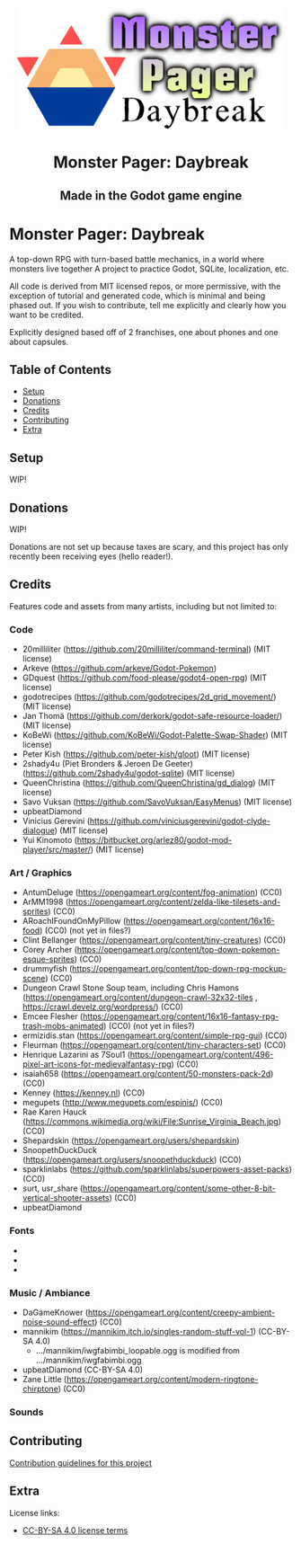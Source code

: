 <p align="center">
  <img alt="Monster Pager Daybreak Logo" src="https://github.com/upbeatDiamond/project-daybreak-gd4/blob/main/docs/MonsterPagerDaybreakLogoCropped.png?raw=true" />
  <h1 align="center">Monster Pager: Daybreak</h1>
  <h2 align="center">Made in the Godot game engine</h2>
  </p>
</p>



# Monster Pager: Daybreak

A top-down RPG with turn-based battle mechanics, in a world where monsters live together
A project to practice Godot, SQLite, localization, etc.

All code is derived from MIT licensed repos, or more permissive, with the 
exception of tutorial and generated code, which is minimal and being phased out.
If you wish to contribute, tell me explicitly and clearly how you want to be credited.

Explicitly designed based off of 2 franchises, one about phones and one about capsules.


## Table of Contents

- [Setup](#setup)
- [Donations](#donations)
- [Credits](#credits)
- [Contributing](#contributing)
- [Extra](#extra)


## Setup <a id="setup"></a>

WIP!

## Donations <a id="donations"></a>

WIP!

Donations are not set up because taxes are scary, 
and this project has only recently been receiving eyes (hello reader!).

## Credits <a id="credits"></a>

Features code and assets from many artists, including but not limited to:

### Code
- 20milliliter (https://github.com/20milliliter/command-terminal) (MIT license)
- Arkeve (https://github.com/arkeve/Godot-Pokemon)
- GDquest (https://github.com/food-please/godot4-open-rpg) (MIT license)
- godotrecipes (https://github.com/godotrecipes/2d_grid_movement/) (MIT license)
- Jan Thomä (https://github.com/derkork/godot-safe-resource-loader/) (MIT license)
- KoBeWi (https://github.com/KoBeWi/Godot-Palette-Swap-Shader) (MIT license)
- Peter Kish (https://github.com/peter-kish/gloot) (MIT license)
- 2shady4u (Piet Bronders & Jeroen De Geeter) (https://github.com/2shady4u/godot-sqlite) (MIT license)
- QueenChristina (https://github.com/QueenChristina/gd_dialog) (MIT license)
- Savo Vuksan (https://github.com/SavoVuksan/EasyMenus) (MIT license)
- upbeatDiamond
- Vinicius Gerevini (https://github.com/viniciusgerevini/godot-clyde-dialogue) (MIT license)
- Yui Kinomoto (https://bitbucket.org/arlez80/godot-mod-player/src/master/) (MIT license)


### Art / Graphics

- AntumDeluge (https://opengameart.org/content/fog-animation) (CC0)
- ArMM1998 (https://opengameart.org/content/zelda-like-tilesets-and-sprites) (CC0)
- ARoachIFoundOnMyPillow (https://opengameart.org/content/16x16-food) (CC0) (not yet in files?)
- Clint Bellanger (https://opengameart.org/content/tiny-creatures) (CC0)
- Corey Archer (https://opengameart.org/content/top-down-pokemon-esque-sprites) (CC0)
- drummyfish (https://opengameart.org/content/top-down-rpg-mockup-scene) (CC0)
- Dungeon Crawl Stone Soup team, including Chris Hamons (https://opengameart.org/content/dungeon-crawl-32x32-tiles , https://crawl.develz.org/wordpress/) (CC0)
- Emcee Flesher (https://opengameart.org/content/16x16-fantasy-rpg-trash-mobs-animated) (CC0) (not yet in files?)
- ermizidis.stan (https://opengameart.org/content/simple-rpg-gui) (CC0)
- Fleurman (https://opengameart.org/content/tiny-characters-set) (CC0)
- Henrique Lazarini as 7Soul1 (https://opengameart.org/content/496-pixel-art-icons-for-medievalfantasy-rpg) (CC0)
- isaiah658 (https://opengameart.org/content/50-monsters-pack-2d) (CC0)
- Kenney (https://kenney.nl) (CC0)
- megupets (http://www.megupets.com/espinis/) (CC0)
- Rae Karen Hauck (https://commons.wikimedia.org/wiki/File:Sunrise_Virginia_Beach.jpg) (CC0)
- Shepardskin (https://opengameart.org/users/shepardskin)
- SnoopethDuckDuck (https://opengameart.org/users/snoopethduckduck) (CC0)
- sparklinlabs (https://github.com/sparklinlabs/superpowers-asset-packs) (CC0)
- surt, usr_share (https://opengameart.org/content/some-other-8-bit-vertical-shooter-assets) (CC0)
- upbeatDiamond

### Fonts

- 
- 
- 


### Music / Ambiance

- DaGameKnower (https://opengameart.org/content/creepy-ambient-noise-sound-effect) (CC0)
- mannikim (https://mannikim.itch.io/singles-random-stuff-vol-1) (CC-BY-SA 4.0)
	- .../mannikim/iwgfabimbi_loopable.ogg is modified from .../mannikim/iwgfabimbi.ogg
- upbeatDiamond (CC-BY-SA 4.0)
- Zane Little (https://opengameart.org/content/modern-ringtone-chirptone) (CC0)


### Sounds



## Contributing <a id="contributing"></a>

[Contribution guidelines for this project](docs/CONTRIBUTING.md)

## Extra <a id="extra"></a>

License links:
- [CC-BY-SA 4.0 license terms](https://creativecommons.org/licenses/by-sa/4.0/)
